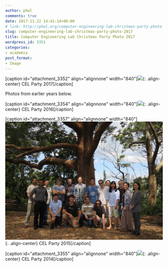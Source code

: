 ```yaml
---
author: phwl
comments: true
date: 2017-11-22 14:41:14+00:00
# link: http://phwl.org/computer-engineering-lab-christmas-party-photo-2017/
slug: computer-engineering-lab-christmas-party-photo-2017
title: Computer Engineering Lab Christmas Party Photo 2017
wordpress_id: 3351
categories:
- academia
post_format:
- Image
---
```




[caption id="attachment_3352" align="alignnone" width="840"]![](/assets/images/2017/11/celchristmas17-1024x768.jpeg){: .align-center} CEL Party 2017[/caption]

Photos from earlier years below.

<!-- more -->




[caption id="attachment_3354" align="alignnone" width="840"]![](/assets/images/2017/11/celchristmas2016.jpg){: .align-center} CEL Party 2016[/caption]

[caption id="attachment_3357" align="alignnone" width="840"]![](/assets/images/2017/11/celparty2015.jpg){: .align-center} CEL Party 2015[/caption]

[caption id="attachment_3355" align="alignnone" width="840"]![](/assets/images/2017/11/celchristmas2014.jpg){: .align-center} CEL Party 2014[/caption]
